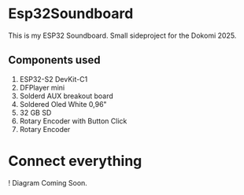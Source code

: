 # Esp32Soundboard

This is my ESP32 Soundboard. 
Small sideproject for the Dokomi 2025. 

## Components used
1. ESP32-S2 DevKit-C1
2. DFPlayer mini
3. Solderd AUX breakout board
4. Soldered Oled White 0,96"
5. 32 GB SD
6. Rotary Encoder with Button Click
7. Rotary Encoder

# Connect everything

! Diagram Coming Soon.

